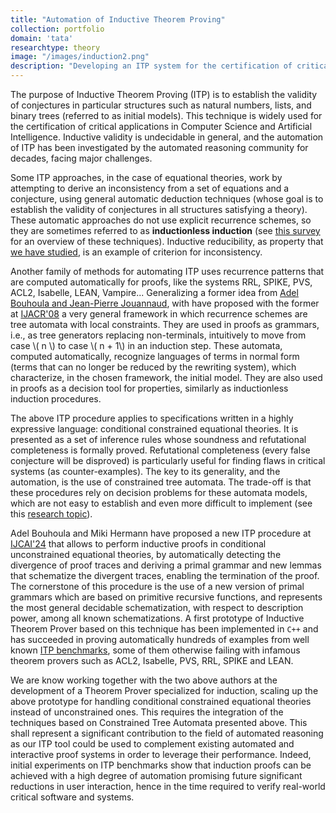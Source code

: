 ```yaml
---
title: "Automation of Inductive Theorem Proving"
collection: portfolio
domain: 'tata'
researchtype: theory
image: "/images/induction2.png"
description: "Developing an ITP system for the certification of critical systems."
---
```

The purpose of Inductive Theorem Proving (ITP) is to establish the validity of conjectures in particular structures such as natural numbers, lists, and binary trees (referred to as initial models). This technique is widely used for the certification of critical applications in Computer Science and Artificial Intelligence. Inductive validity is undecidable in general,  and the automation of ITP has been investigated by the automated reasoning community for decades,  facing major challenges. 

Some ITP approaches, in the case of equational theories, work by attempting to derive an inconsistency from a set of equations and a conjecture, using general automatic deduction techniques (whose goal is to establish the validity of conjectures in all structures satisfying a theory). These automatic approaches do not use explicit recurrence schemes, so they are sometimes referred to as **inductionless induction** (see [this survey](https://www.oreilly.com/library/view/handbook-of-automated/9780444508133/B9780444508133500163_1.xhtml) for an overview of these techniques). Inductive reducibility, as property that [we have studied](portfolio/2010-CTATA/), is an example of criterion for inconsistency.

Another family of methods for automating ITP uses recurrence patterns that are computed automatically for proofs, like the systems RRL, SPIKE, PVS, ACL2, Isabelle, LEAN, Vampire... 
Generalizing a former idea from [Adel Bouhoula and Jean-Pierre Jouannaud](https://doi.org/10.1006/inco.2001.3036), with have proposed with the former at [IJACR'08](publication/2008-08-01-Automated-Induction-with-Constrained-Tree-Automata) a very general framework in which recurrence schemes are tree automata with local constraints. They are used in proofs as grammars, i.e., as tree generators replacing non-terminals, intuitively to move from case \\( n \\) to case \\( n + 1\\) in an induction step. These automata, computed automatically, recognize languages of terms in normal form (terms that can no longer be reduced by the rewriting system), which characterize, in the chosen framework, the initial model. They are also used in proofs as a decision tool for properties, similarly as inductionless induction procedures.

The above ITP procedure applies to specifications written in a highly expressive language: conditional constrained equational theories. It is presented as a set of inference rules whose soundness and refutational completeness is formally proved. Refutational completeness (every false conjecture will be disproved) is particularly useful for finding flaws in critical systems (as counter-examples).  The key to its generality, and the automation, is the use of constrained tree automata. The trade-off is that these procedures rely on decision problems for these automata models, which are not easy to establish and even more difficult to implement (see this [research topic](portfolio/2010-CTATA/)).

Adel Bouhoula and Miki Hermann have proposed a new ITP procedure at [IJCAI'24](https://doi.org/10.24963/ijcai.2024/361) that allows to perform 
inductive proofs in conditional unconstrained equational theories, by automatically detecting the divergence of proof traces and deriving a primal grammar and new lemmas that schematize the divergent traces, enabling the termination of the proof. The cornerstone of this procedure is the use of a new version of primal grammars which are based on primitive recursive functions, and represents the most general decidable schematization, with respect to description power, among all known schematizations. 
A first prototype of Inductive Theorem Prover based on this technique has been implemented in `C++` and has succeeded in proving automatically hundreds of examples from well known [ITP benchmarks](https://doi.org/10.48550/arXiv.cs/9604101), some of them otherwise failing with infamous theorem provers such as ACL2, Isabelle, PVS, RRL, SPIKE and LEAN.

We are know working together with the two above authors at the development of a Theorem Prover specialized for induction, scaling up the above prototype for handling conditional constrained equational theories instead of unconstrained ones. This requires the integration of the techniques based on Constrained Tree Automata presented above.  This shall represent a significant contribution to the field of automated reasoning  as our ITP tool could be used to complement existing automated and interactive proof systems  in order to leverage their performance. Indeed, initial experiments on ITP benchmarks show that induction proofs can be achieved with a high degree of automation promising future significant reductions in user interaction, hence in the time required to verify real-world critical software and systems. 



